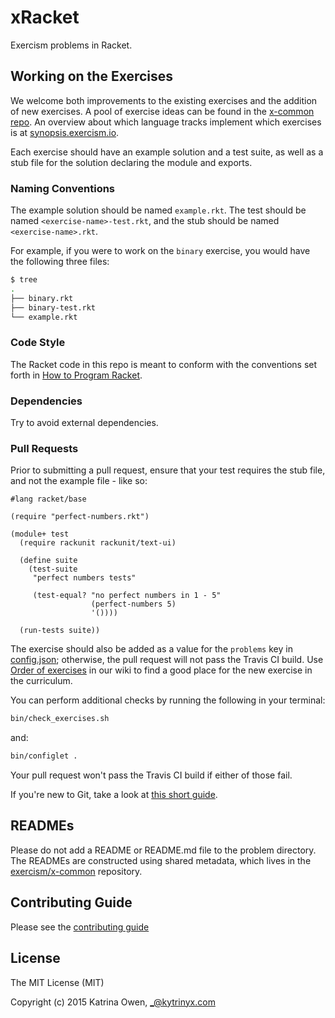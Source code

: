 # xRacket

Exercism problems in Racket.

## Working on the Exercises

We welcome both improvements to the existing exercises and the addition of new exercises. A pool of exercise ideas can be found in the [x-common repo](https://github.com/exercism/x-common). An overview about which language tracks implement which exercises is at [synopsis.exercism.io](http://synopsis.exercism.io/).

Each exercise should have an example solution and a test suite, as well as a stub file for the solution declaring the module and exports.

### Naming Conventions 

The example solution should be named `example.rkt`. The test should be named `<exercise-name>-test.rkt`, and the stub should be named `<exercise-name>.rkt`.

For example, if you were to work on the `binary` exercise, you would have the following three files:

```bash
$ tree
.
├── binary.rkt
├── binary-test.rkt
└── example.rkt
```

### Code Style
The Racket code in this repo is meant to conform with the conventions set forth in [How to Program Racket](http://docs.racket-lang.org/style/index.html).

### Dependencies
Try to avoid external dependencies.

### Pull Requests
Prior to submitting a pull request, ensure that your test requires the stub file, and not the example file - like so:

```Racket
#lang racket/base

(require "perfect-numbers.rkt")

(module+ test
  (require rackunit rackunit/text-ui)

  (define suite
    (test-suite
     "perfect numbers tests"

     (test-equal? "no perfect numbers in 1 - 5"
                  (perfect-numbers 5)
                  '())))

  (run-tests suite))
```
The exercise should also be added as a value for the `problems` key in [config.json](https://github.com/exercism/xracket/blob/master/config.json); otherwise, the pull request will not pass the Travis CI build. Use [Order of exercises](https://github.com/exercism/xracket/wiki/Order-of-exercises) in our wiki to find a good place for the new exercise in the curriculum.

You can perform additional checks by running the following in your terminal:

```bash
bin/check_exercises.sh
```

and:

```bash
bin/configlet .
```
Your pull request won't pass the Travis CI build if either of those fail.

If you're new to Git, take a look at [this short guide](http://help.exercism.io/git-workflow.html).

## READMEs
Please do not add a README or README.md file to the problem directory. The READMEs are constructed using shared metadata, which lives in the [exercism/x-common](https://github.com/exercism/x-common) repository.

## Contributing Guide

Please see the [contributing guide](https://github.com/exercism/x-api/blob/master/CONTRIBUTING.md#the-exercise-data)

## License

The MIT License (MIT)

Copyright (c) 2015 Katrina Owen, _@kytrinyx.com

